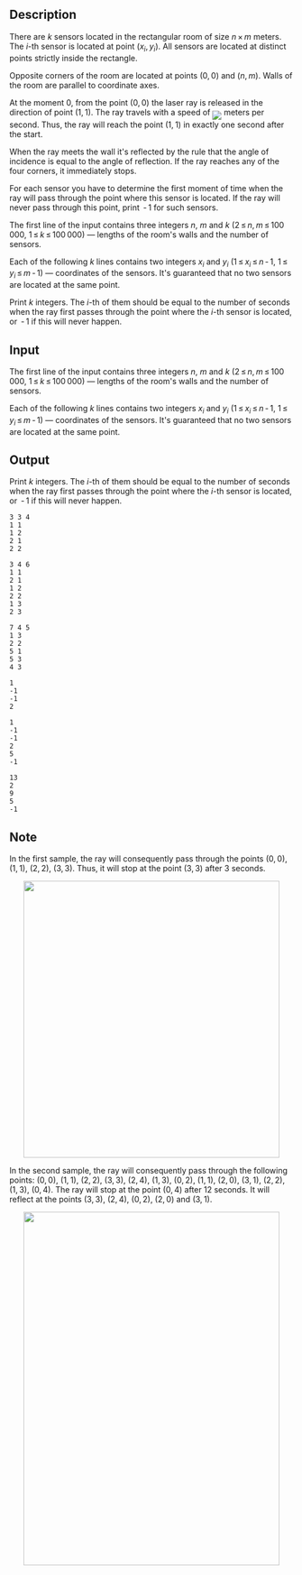 ## Description

<div><p>There are <span class="tex-span"><i>k</i></span> sensors located in the rectangular room of size <span class="tex-span"><i>n</i> × <i>m</i></span> meters. The <span class="tex-span"><i>i</i></span>-th sensor is located at point <span class="tex-span">(<i>x</i><sub class="lower-index"><i>i</i></sub>, <i>y</i><sub class="lower-index"><i>i</i></sub>)</span>. All sensors are located at distinct points strictly inside the rectangle. </p><p>Opposite corners of the room are located at points <span class="tex-span">(0, 0)</span> and <span class="tex-span">(<i>n</i>, <i>m</i>)</span>. Walls of the room are parallel to coordinate axes.</p><p>At the moment <span class="tex-span">0</span>, from the point <span class="tex-span">(0, 0)</span> the laser ray is released in the direction of point <span class="tex-span">(1, 1)</span>. The ray travels with a speed of <img align="middle" class="tex-formula" src="file://BhX3ueBd.png" style="max-width: 100.0%;max-height: 100.0%;"> meters per second. Thus, the ray will reach the point <span class="tex-span">(1, 1)</span> in exactly one second after the start.</p><p>When the ray meets the wall it's reflected by the rule that the angle of incidence is equal to the angle of reflection. If the ray reaches any of the four corners, it immediately stops.</p><p>For each sensor you have to determine the first moment of time when the ray will pass through the point where this sensor is located. If the ray will never pass through this point, print <span class="tex-span"> - 1</span> for such sensors.</p></div><div class="input-specification"><p>The first line of the input contains three integers <span class="tex-span"><i>n</i></span>, <span class="tex-span"><i>m</i></span> and <span class="tex-span"><i>k</i></span> (<span class="tex-span">2 ≤ <i>n</i>, <i>m</i> ≤ 100 000</span>, <span class="tex-span">1 ≤ <i>k</i> ≤ 100 000</span>)&nbsp;— lengths of the room's walls and the number of sensors.</p><p>Each of the following <span class="tex-span"><i>k</i></span> lines contains two integers <span class="tex-span"><i>x</i><sub class="lower-index"><i>i</i></sub></span> and <span class="tex-span"><i>y</i><sub class="lower-index"><i>i</i></sub></span> (<span class="tex-span">1 ≤ <i>x</i><sub class="lower-index"><i>i</i></sub> ≤ <i>n</i> - 1</span>, <span class="tex-span">1 ≤ <i>y</i><sub class="lower-index"><i>i</i></sub> ≤ <i>m</i> - 1</span>)&nbsp;— coordinates of the sensors. It's guaranteed that no two sensors are located at the same point.</p></div><div class="output-specification"><p>Print <span class="tex-span"><i>k</i></span> integers. The <span class="tex-span"><i>i</i></span>-th of them should be equal to the number of seconds when the ray first passes through the point where the <span class="tex-span"><i>i</i></span>-th sensor is located, or <span class="tex-span"> - 1</span> if this will never happen. </p></div>

## Input

<p>The first line of the input contains three integers <span class="tex-span"><i>n</i></span>, <span class="tex-span"><i>m</i></span> and <span class="tex-span"><i>k</i></span> (<span class="tex-span">2 ≤ <i>n</i>, <i>m</i> ≤ 100 000</span>, <span class="tex-span">1 ≤ <i>k</i> ≤ 100 000</span>)&nbsp;— lengths of the room's walls and the number of sensors.</p><p>Each of the following <span class="tex-span"><i>k</i></span> lines contains two integers <span class="tex-span"><i>x</i><sub class="lower-index"><i>i</i></sub></span> and <span class="tex-span"><i>y</i><sub class="lower-index"><i>i</i></sub></span> (<span class="tex-span">1 ≤ <i>x</i><sub class="lower-index"><i>i</i></sub> ≤ <i>n</i> - 1</span>, <span class="tex-span">1 ≤ <i>y</i><sub class="lower-index"><i>i</i></sub> ≤ <i>m</i> - 1</span>)&nbsp;— coordinates of the sensors. It's guaranteed that no two sensors are located at the same point.</p>

## Output

<p>Print <span class="tex-span"><i>k</i></span> integers. The <span class="tex-span"><i>i</i></span>-th of them should be equal to the number of seconds when the ray first passes through the point where the <span class="tex-span"><i>i</i></span>-th sensor is located, or <span class="tex-span"> - 1</span> if this will never happen. </p>





```input1
3 3 4
1 1
1 2
2 1
2 2

```




```input2
3 4 6
1 1
2 1
1 2
2 2
1 3
2 3

```




```input3
7 4 5
1 3
2 2
5 1
5 3
4 3

```




```output1
1
-1
-1
2

```




```output2
1
-1
-1
2
5
-1

```




```output3
13
2
9
5
-1

```



## Note

<p>In the first sample, the ray will consequently pass through the points <span class="tex-span">(0, 0)</span>, <span class="tex-span">(1, 1)</span>, <span class="tex-span">(2, 2)</span>, <span class="tex-span">(3, 3)</span>. Thus, it will stop at the point <span class="tex-span">(3, 3)</span> after <span class="tex-span">3</span> seconds.</p><center> <img class="tex-graphics" height="491px" src="file://dZSMa68D.png" style="max-width: 100.0%;max-height: 100.0%;" width="454px"> </center><p>In the second sample, the ray will consequently pass through the following points: <span class="tex-span">(0, 0)</span>, <span class="tex-span">(1, 1)</span>, <span class="tex-span">(2, 2)</span>, <span class="tex-span">(3, 3)</span>, <span class="tex-span">(2, 4)</span>, <span class="tex-span">(1, 3)</span>, <span class="tex-span">(0, 2)</span>, <span class="tex-span">(1, 1)</span>, <span class="tex-span">(2, 0)</span>, <span class="tex-span">(3, 1)</span>, <span class="tex-span">(2, 2)</span>, <span class="tex-span">(1, 3)</span>, <span class="tex-span">(0, 4)</span>. The ray will stop at the point <span class="tex-span">(0, 4)</span> after <span class="tex-span">12</span> seconds. It will reflect at the points <span class="tex-span">(3, 3)</span>, <span class="tex-span">(2, 4)</span>, <span class="tex-span">(0, 2)</span>, <span class="tex-span">(2, 0)</span> and <span class="tex-span">(3, 1)</span>.</p><center> <img class="tex-graphics" height="627px" src="file://4ZovR12d.png" style="max-width: 100.0%;max-height: 100.0%;" width="454px"> </center>
